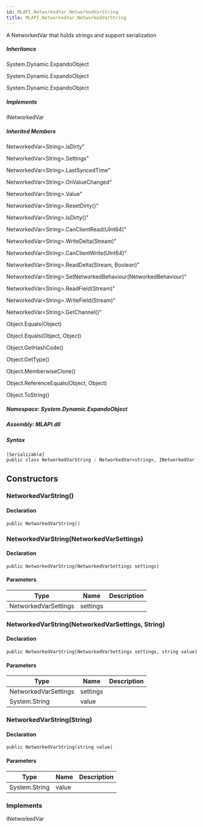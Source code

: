 ```yaml
---  
id: MLAPI.NetworkedVar.NetworkedVarString  
title: MLAPI.NetworkedVar.NetworkedVarString  
---
```


<div class="markdown level0 summary">

A NetworkedVar that holds strings and support serialization

</div>

<div class="markdown level0 conceptual">

</div>

<div class="inheritance">

##### Inheritance

<div class="level0">

System.Dynamic.ExpandoObject

</div>

<div class="level1">

System.Dynamic.ExpandoObject

</div>

<div class="level2">

System.Dynamic.ExpandoObject

</div>

</div>

<div classs="implements">

##### Implements

<div>

INetworkedVar

</div>

</div>

<div class="inheritedMembers">

##### Inherited Members

<div>

NetworkedVar&lt;String&gt;.isDirty"

</div>

<div>

NetworkedVar&lt;String&gt;.Settings"

</div>

<div>

NetworkedVar&lt;String&gt;.LastSyncedTime"

</div>

<div>

NetworkedVar&lt;String&gt;.OnValueChanged"

</div>

<div>

NetworkedVar&lt;String&gt;.Value"

</div>

<div>

NetworkedVar&lt;String&gt;.ResetDirty()"

</div>

<div>

NetworkedVar&lt;String&gt;.IsDirty()"

</div>

<div>

NetworkedVar&lt;String&gt;.CanClientRead(UInt64)"

</div>

<div>

NetworkedVar&lt;String&gt;.WriteDelta(Stream)"

</div>

<div>

NetworkedVar&lt;String&gt;.CanClientWrite(UInt64)"

</div>

<div>

NetworkedVar&lt;String&gt;.ReadDelta(Stream, Boolean)"

</div>

<div>

NetworkedVar&lt;String&gt;.SetNetworkedBehaviour(NetworkedBehaviour)"

</div>

<div>

NetworkedVar&lt;String&gt;.ReadField(Stream)"

</div>

<div>

NetworkedVar&lt;String&gt;.WriteField(Stream)"

</div>

<div>

NetworkedVar&lt;String&gt;.GetChannel()"

</div>

<div>

Object.Equals(Object)

</div>

<div>

Object.Equals(Object, Object)

</div>

<div>

Object.GetHashCode()

</div>

<div>

Object.GetType()

</div>

<div>

Object.MemberwiseClone()

</div>

<div>

Object.ReferenceEquals(Object, Object)

</div>

<div>

Object.ToString()

</div>

</div>

##### **Namespace**: System.Dynamic.ExpandoObject

##### **Assembly**: MLAPI.dll

##### Syntax

    [Serializable]
    public class NetworkedVarString : NetworkedVar<string>, INetworkedVar

## Constructors 

### NetworkedVarString()

<div class="markdown level1 summary">

</div>

<div class="markdown level1 conceptual">

</div>

#### Declaration

    public NetworkedVarString()

### NetworkedVarString(NetworkedVarSettings)

<div class="markdown level1 summary">

</div>

<div class="markdown level1 conceptual">

</div>

#### Declaration

    public NetworkedVarString(NetworkedVarSettings settings)

#### Parameters

| Type                 | Name     | Description |
|----------------------|----------|-------------|
| NetworkedVarSettings | settings |             |

### NetworkedVarString(NetworkedVarSettings, String)

<div class="markdown level1 summary">

</div>

<div class="markdown level1 conceptual">

</div>

#### Declaration

    public NetworkedVarString(NetworkedVarSettings settings, string value)

#### Parameters

| Type                 | Name     | Description |
|----------------------|----------|-------------|
| NetworkedVarSettings | settings |             |
| System.String        | value    |             |

### NetworkedVarString(String)

<div class="markdown level1 summary">

</div>

<div class="markdown level1 conceptual">

</div>

#### Declaration

    public NetworkedVarString(string value)

#### Parameters

| Type          | Name  | Description |
|---------------|-------|-------------|
| System.String | value |             |

### Implements

<div>

INetworkedVar

</div>
